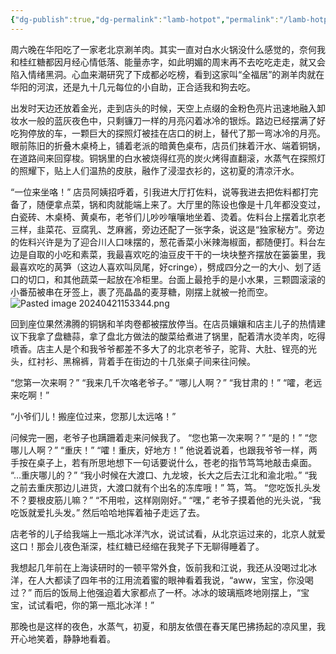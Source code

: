 ```yaml
---
{"dg-publish":true,"dg-permalink":"lamb-hotpot","permalink":"/lamb-hotpot/"}
---
```



周六晚在华阳吃了一家老北京涮羊肉。其实一直对白水火锅没什么感觉的，奈何我和桂红糖都因月经心情低落、能量赤字，如此明媚的周末再不去吃吃走走，就又会陷入情绪黑洞。心血来潮研究了下成都必吃榜，看到这家叫“全福居”的涮羊肉就在华阳的河滨，还是九十几元每位的小自助，正合适我和狗去吃。

出发时天边还放着金光，走到店头的时候，天空上点缀的金粉色亮片迅速地融入卸妆水一般的蓝灰夜色中，只剩镰刀一样的月亮闪着冰冷的银烁。路边已经摆满了好吃狗停放的车，一颗巨大的探照灯被挂在店口的树上，替代了那一弯冰冷的月亮。眼前陈旧的折叠木桌椅上，铺着老派的暗黄色桌布，店员们抹着汗水、端着铜锅，在道路间来回穿梭。铜锅里的白水被烧得红亮的炭火烤得直翻滚，水蒸气在探照灯的照耀下，贴上人们温热的皮肤，融作了浸湿衣衫的，这初夏的清凉汗水。

“一位来坐咯！” 店员阿姨招呼着，引我进大厅打佐料，说等我进去把佐料都打完备了，随便拿点菜，锅和肉就能端上来了。大厅里的陈设也像是十几年都没变过，白瓷砖、木桌椅、黄桌布，老爷们儿吵吵嚷嚷地坐着、烫着。佐料台上摆着北京老三样，韭菜花、豆腐乳、芝麻酱，旁边还配了一张字条，说这是“独家秘方”。旁边的佐料兴许是为了迎合川人口味摆的，葱花香菜小米辣海椒面，都随便打。料台左边是自取的小吃和素菜，我最喜欢吃的油豆皮干干的一块块整齐摆放在篓篓里，我最喜欢吃的莴笋（这边人喜欢叫凤尾，好cringe），劈成四分之一的大小、划了适口的切口，和其他蔬菜一起放在冷柜里。台面上最抢手的是小水果，三颗圆滚滚的小番茄被串在牙签上，裹了亮晶晶的麦芽糖，刚摆上就被一抢而空。
![Pasted image 20240421153344.png](/img/user/Pasted%20image%2020240421153344.png)

回到座位果然沸腾的铜锅和羊肉卷都被摆放停当。在店员孃孃和店主儿子的热情建议下我拿了盘糖蒜，拿了盘北方做法的酸菜给煮进了锅里，配着清水烫羊肉，吃得喷香。店主人是个和我爷爷都差不多大了的北京老爷子，驼背、大肚、锃亮的光头，红衬衫、黑棉裤，背着手在街边的十几张桌子间来往问候。

“您第一次来啊？”
“我来几千次咯老爷子。”
“哪儿人啊？”
“我甘肃的！”
“嚯，老远来吃啊！”

“小爷们儿！搬座位过来，您那儿太远咯！”

问候完一圈，老爷子也蹒跚着走来问候我了。
“您也第一次来啊？”
“是的！”
“您哪儿人啊？”
“重庆！”
“嚯！重庆，好地方！”
他说着说着，也跟我爷爷一样，两手按在桌子上，若有所思地想下一句话要说什么，苍老的指节笃笃地敲击桌面。
“…重庆哪儿的？”
“我小时候在大渡口、九龙坡，长大之后去江北和渝北啦。”
“我之前去重庆那边儿进货，大渡口就有个出名的冻库哦！”
笃，笃。
“您吃饭扎头发不？要根皮筋儿嘛？”
“不用啦，这样刚刚好。”
“嘿，” 老爷子摸着他的光头说，“我吃饭就爱扎头发。” 然后哈哈地挥着袖子走远了去。

店老爷的儿子给我端上一瓶北冰洋汽水，说试试看，从北京运过来的，北京人就爱这口！那会儿夜色渐深，桂红糖已经缩在我凳子下无聊得睡着了。

我想起几年前在上海读研时的一顿平常外食，饭前我和江说，我还从没喝过北冰洋，在人大都读了四年书的江用流着蜜的眼神看着我说，“aww，宝宝，你没喝过？” 而后的饭局上他强迫着大家都点了一杯。冰冰的玻璃瓶咚地刚摆上，“宝宝，试试看吧，你的第一瓶北冰洋！”

那晚也是这样的夜色，水蒸气，初夏，和朋友依偎在春天尾巴拂扬起的凉风里，我开心地笑着，静静地看着。